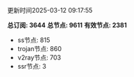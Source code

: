 更新时间2025-03-12 09:17:55

**总订阅: 3644**
**总节点: 9611**
**有效节点: 2381**
- ss节点: 815
- trojan节点: 860
- v2ray节点: 703
- ssr节点: 3
